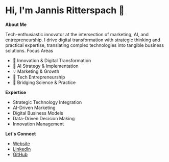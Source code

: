 # Hi, I'm Jannis Ritterspach 👋

**About Me**

Tech-enthusiastic innovator at the intersection of marketing, AI, and entrepreneurship. I drive digital transformation with strategic thinking and practical expertise, translating complex technologies into tangible business solutions.
Focus Areas

- 🚀 Innovation & Digital Transformation
- 🤖 AI Strategy & Implementation
- 💡 Marketing & Growth
- 🌱 Tech Entrepreneurship
- 🎯 Bridging Science & Practice

**Expertise**

- Strategic Technology Integration
- AI-Driven Marketing
- Digital Business Models
- Data-Driven Decision Making
- Innovation Management

**Let's Connect**

- [Website](https://jannis.ritterspach.me)
- [LinkedIn](https://www.linkedin.com/in/ritterspach/)
- [GitHub](https://github.com/ritterspach)
